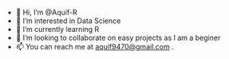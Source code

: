 - 👋 Hi, I’m @Aquif-R
- 👀 I’m interested in Data Science
- 🌱 I’m currently learning R
- 💞️ I’m looking to collaborate on easy projects as I am a beginer
- 📫 You can reach me at aquif9470@gmail.com .

<!---
Aquif-R/Aquif-R is a ✨ special ✨ repository because its `README.md` (this file) appears on your GitHub profile.
You can click the Preview link to take a look at your changes.
--->
